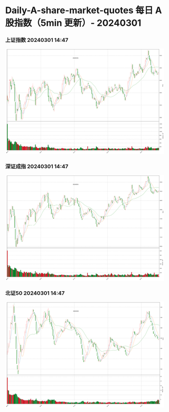 
# Daily-A-share-market-quotes 每日 A 股指数（5min 更新）- 20240301

### 上证指数 20240301 14:47
![](./fig/2024/3/20240301-sh000001.png)

### 深证成指 20240301 14:47
![](./fig/2024/3/20240301-sz399001.png)

### 北证50 20240301 14:47
![](./fig/2024/3/20240301-bj899050.png)
